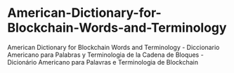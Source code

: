 # American-Dictionary-for-Blockchain-Words-and-Terminology
American Dictionary for Blockchain Words and Terminology - Diccionario Americano para Palabras y Terminologia de la Cadena de Bloques - Dicionário Americano para Palavras e Terminologia de Blockchain
